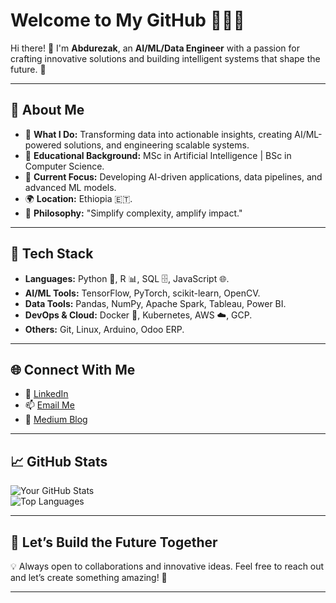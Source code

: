 # Welcome to My GitHub 👨‍💻✨

Hi there! 👋 I'm **Abdurezak**, an **AI/ML/Data Engineer** with a passion for crafting innovative solutions and building intelligent systems that shape the future. 🚀

---

## 🌌 **About Me**

- 🔭 **What I Do:** Transforming data into actionable insights, creating AI/ML-powered solutions, and engineering scalable systems.
- 📘 **Educational Background:** MSc in Artificial Intelligence | BSc in Computer Science.
- 🌱 **Current Focus:** Developing AI-driven applications, data pipelines, and advanced ML models.
- 🌍 **Location:** Ethiopia 🇪🇹.
- 🧠 **Philosophy:** "Simplify complexity, amplify impact."

---

## 🔧 **Tech Stack**

- **Languages:** Python 🐍, R 📊, SQL 🗄️, JavaScript 🌐.
- **AI/ML Tools:** TensorFlow, PyTorch, scikit-learn, OpenCV.
- **Data Tools:** Pandas, NumPy, Apache Spark, Tableau, Power BI.
- **DevOps & Cloud:** Docker 🐳, Kubernetes, AWS ☁️, GCP.
- **Others:** Git, Linux, Arduino, Odoo ERP.

---


## 🌐 **Connect With Me**

- 💼 [LinkedIn](https://www.linkedin.com/in/abdurezak100/)  
- 📫 [Email Me](mailto:abdurewzebtu143@gmail.com)  
- 📜 [Medium Blog](https://medium.com/@abdure-ai)

---

## 📈 **GitHub Stats**

![Your GitHub Stats](https://github-readme-stats.vercel.app/api?username=abdure-ai&show_icons=true&theme=radical)  
![Top Languages](https://github-readme-stats.vercel.app/api/top-langs/?username=abdure-ai&layout=compact&theme=radical)

---

## 🚀 **Let’s Build the Future Together**

💡 Always open to collaborations and innovative ideas. Feel free to reach out and let’s create something amazing! 🤝

---
